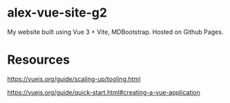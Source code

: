 # alex-vue-site-g2

My website built using Vue 3 + Vite, MDBootstrap. Hosted on Github Pages.

# Resources

https://vuejs.org/guide/scaling-up/tooling.html

https://vuejs.org/guide/quick-start.html#creating-a-vue-application


